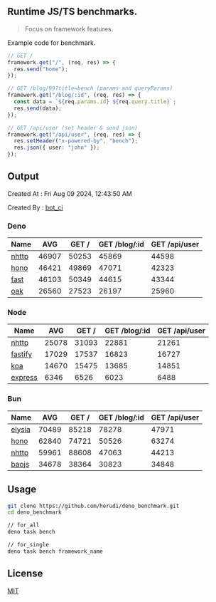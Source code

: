 ## Runtime JS/TS benchmarks.

> Focus on framework features.

Example code for benchmark.
```ts
// GET /
framework.get("/", (req, res) => {
  res.send("home");
});

// GET /blog/99?title=bench (params and queryParams)
framework.get("/blog/:id", (req, res) => {
  const data = `${req.params.id} ${req.query.title}`;
  res.send(data);
});

// GET /api/user (set header & send json)
framework.get("/api/user", (req, res) => {
  res.setHeader("x-powered-by", "bench");
  res.json({ user: "john" });
});
```

## Output
Created At : Fri Aug 09 2024, 12:43:50 AM

Created By : [bot_ci](https://github.com/herudi/deno_benchmarks/commits?author=github-actions%5Bbot%5D)


### Deno
|Name|AVG|GET /|GET /blog/:id|GET /api/user|
|----|----|----|----|----|
|[nhttp](https://github.com/nhttp/nhttp)|46907|50253|45869|44598|
|[hono](https://github.com/honojs/hono)|46421|49869|47071|42323|
|[fast](https://github.com/danteissaias/fast)|46103|50349|44615|43344|
|[oak](https://github.com/oakserver/oak)|26560|27523|26197|25960|
  


### Node
|Name|AVG|GET /|GET /blog/:id|GET /api/user|
|----|----|----|----|----|
|[nhttp](https://github.com/nhttp/nhttp)|25078|31093|22881|21261|
|[fastify](https://github.com/fastify/fastify)|17029|17537|16823|16727|
|[koa](https://github.com/koajs/koa)|14670|15475|13685|14851|
|[express](https://github.com/expressjs/express)|6346|6526|6023|6488|
  


### Bun
|Name|AVG|GET /|GET /blog/:id|GET /api/user|
|----|----|----|----|----|
|[elysia](https://github.com/elysiajs/elysia)|70489|85218|78278|47971|
|[hono](https://github.com/honojs/hono)|62840|74721|50526|63274|
|[nhttp](https://github.com/nhttp/nhttp)|59961|88608|47063|44213|
|[baojs](https://github.com/mattreid1/baojs)|34678|38364|30823|34848|
  



## Usage

```bash
git clone https://github.com/herudi/deno_benchmark.git
cd deno_benchmark

// for_all
deno task bench

// for_single
deno task bench framework_name
```

## License

[MIT](LICENSE)

